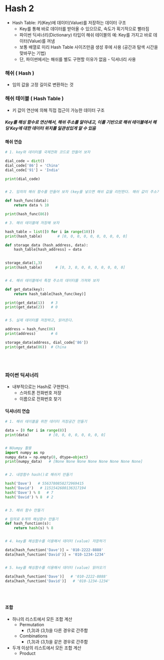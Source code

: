# Hash 2

- Hash Table: 키(Key)에 데이터(Value)를 저장하는 데이터 구조
  - Key를 통해 바로 데이터를 받아올 수 있으므로, 속도가 획기적으로 빨라짐
  - 파이썬 딕셔너리(Dictionary) 타입이 해쉬 테이블의 예: Key를 가지고 바로 데이터(Value)를 꺼냄
  - 보통 배열로 미리 Hash Table 사이즈만큼 생성 후에 사용 (공간과 탐색 시간을 맞바꾸는 기법)
  - 단, 파이썬에서는 해쉬를 별도 구현할 이유가 없음 - 딕셔너리 사용



### 해쉬 ( Hash )

- 임의 값을 고정 길이로 변환하는 것



### 해쉬 테이블 ( Hash Table )

- 키 값이 연산에 의해 직접 접근이 가능한 데이터 구조



##### Key를 해싱 함수로 연산해서, 해쉬 주소를 알아내고, 이를 기반으로 해쉬 테이블에서 해당 Key에 대한 데이터 위치를 일관성있게 알 수 있음



#### 해쉬 연습

```python
# 1. key와 데이터를 국제전화 코드로 만들어 보자

dial_code = dict()
dial_code['86'] = 'China'
dial_code['91'] = 'India'

print(dial_code)


# 2. 임의의 해쉬 함수를 만들어 보자 (key를 넣으면 해쉬 값을 리턴한다. 해쉬 값이 주소가 될 수 있다.)

def hash_func(data):
    return data % 10

print(hash_func(86))

# 3. 해쉬 테이블에 저장해 보자 

hash_table = list([0 for i in range(10)])
print(hash_table)       # [0, 0, 0, 0, 0, 0, 0, 0, 0, 0]

def storage_data (hash_address, data):
    hash_table[hash_address] = data

    
storage_data(1,3)
print(hash_table)      # [0, 3, 0, 0, 0, 0, 0, 0, 0, 0]


# 4. 해쉬 테이블에서 특정 주소의 데이터를 가져와 보자

def get_data(key):
    return hash_table[hash_func(key)]

print(get_data(1))   # 3
print(get_data(2))   # 0


# 5. 실제 데이터를 저장하고, 읽어온다.

address = hash_func(86)
print(address)       # 6

storage_data(address, dial_code['86'])
print(get_data(86))  # China
```

<br>

<br>

### 파이썬 딕셔너리

- 내부적으로는 Hash로 구현한다.
  - 스마트폰 전화번호 저장
  - 이름으로 전화번호 찾기



#### 딕셔너리 연습

```python
# 1. 해쉬 테이블을 위한 데이터 저장공간 만들기

data = [0 for i in range(8)]
print(data)         # [0, 0, 0, 0, 0, 0, 0, 0]


# NUumpy 활용
import numpy as np
numpy_data = np.empty(8, dtype=object)
print(numpy_data)   # [None None None None None None None None]


# 2. 내장함수 hash()로 해쉬키 만들기

hash('Dave')   # 5563780858272969415
hash('David')   # 1151542680136317194
hash('Dave') % 8   # 7
hash('David') % 8  # 2


# 3. 해쉬 함수 만들기

# 임의로 8개의 해싱함수 만들기
def hash_function(s):
    return hash(s) % 8


# 4. key를 해싱함수를 이용해서 데이터 (value) 저장하기

data[hash_function('Dave')] = '010-2222-8888'
data[hash_function('David')] = '010-1234-1234'


# 5. key를 해싱함수를 이용해서 데이터 (value) 읽어오기

data[hash_function('Dave')]   # '010-2222-8888'
data[hash_function('David')]   # '010-1234-1234'

```

<br><br>

#### 조합

- 하나의 리스트에서 모든 조합 계산
  - Permutation
    - (1,3)과 (3,1)을 다른 경우로 간주함
  - Combinations
    - (1,3)과 (3,1)을 같은 경우로 간주함
- 두개 이상의 리스트에서 모든 조합 계산
  - Product

